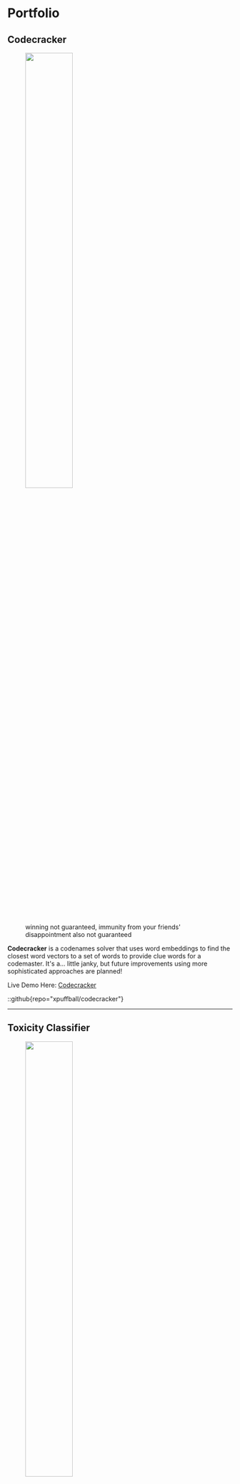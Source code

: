 # Portfolio

## Codecracker

<figure>
<img src="../../src/content/posts/codecracker/blog1_grid.png" width="50%" height="50%"/>
<figcaption>winning not guaranteed, immunity from your friends' disappointment also not guaranteed</figcaption>
</figure>

**Codecracker** is a codenames solver that uses word embeddings to find the closest word vectors to a set of words to provide
clue words for a codemaster. It's a... little janky, but future improvements using more sophisticated approaches are planned!

Live Demo Here: [Codecracker](https://codecracker-seven.vercel.app/)

::github{repo="xpuffball/codecracker"}

---
## Toxicity Classifier

<figure>
<img src="../../src/content/spec/portfolio_imgs/toxic.png" width="50%" height="50%"/>
<figcaption>blurred for your eyes</figcaption>
</figure>

**Toxicity Classifer** is a classical machine learning project that uses multiple ML and DL models to classify comments into different categories of toxicity. The dataset is available online, and it was a part of Jigsaw & Google's toxic comments classification challenge.

[Toxic Comments Classification - Slides](/jigsaw_slides.pdf)

[Toxic Comments Classification Notebook (Warning: Extreme Language as Part of the Project)](../../../public/jigsaw.pdf)

---

## Black Friday Sentiment Project (Big Data)

<img src="../../src/content/spec/portfolio_imgs/black_friday.png" width="50%" height="50%"/>

The **Black Friday Sentiment** project is a project that aimed to analyze general sentiment around black friday using tweets! I learnt a lot about Apache Spark, and working with big data overall! The tweet dataset I worked with had 1 million+ rows overall, and it was a lot of fun learning how to use Databricks clusters and Spark to parallelize operations. It used **AWS Athena** and **QuickSight** to pull from a S3 bucket and create a dashboard.

[Black Friday Sentiment Slides](../../../public/black_friday.pdf)

---

## Uber Ridership Visualization

<img src="../../src/content/spec/portfolio_imgs/ridership.png" width="50%" height="50%"/>

The **Uber Ridership Visualization** is a project I used to get familiar and learn about **Tableau**. It uses public Uber ridership data to visualize ridership patterns in the New York City area as I try to find patterns of how people take uber rides in different weather conditions and times of week/day!

[Uber Ridership Slides](../../../public/uber_ridership.pdf)

---

## HobbyNet

**HobbyNet** is a full-stack web app that was built with a group of web developers! The app aimed to connect locals based on their hobbies, and was built using **React** and **PostgreSQL** primarily.
::github{repo="xpuffball/hobbynet"}
